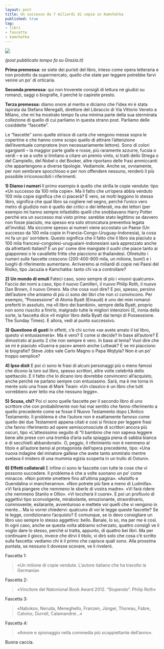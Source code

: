 ```yaml
---
layout: post
title: Un successo da 7 miliardi di copie in Kamchatka
published: true
tag:
- libri
- fascette
- kamchatka
---
```


![](http://www.grazia.it/var/ezflow_site/storage/images/media/images/stile-di-vita2/libri/494665/fascette-libri-01/7107845-1-ita-IT/fascette-libri-01_hg_temp2_s_full_l.jpg)

_(post pubblicato tempo fa su Grazia.it)_

__Prima premessa:__ se siete dei puristi del libro, inteso come opera letteraria e non prodotto da supermercato, quello che state per leggere potrebbe farvi venire un po’ di orticaria.

__Seconda premessa:__ qui non troverete consigli di lettura né giudizi su romanzi, saggi o biografie, il perché lo capirete presto.

__Terza premessa:__ diamo onore al merito e diciamo che l’idea mi è stata ispirata da Stefano Meregalli, direttore del Libraccio di Via Vittorio Veneto a Milano, che mi ha mostrato tempo fa una minima parte della sua sterminata collezione di quello di cui parliamo in questa strano post.
Parliamo delle cosiddette “fascette”.

Le “fascette” sono quelle strisce di carta che vengono messe sopra le copertine e che hanno come scopo quello di attirare l’attenzione dell’eventuale compratore (non necessariamente lettore). Sono di colori sgargianti – la maggior parte gialle e rosse, più raramente azzurre, fucsia o verdi – e se a volte si limitano a citare un premio vinto, si tratti dello Strega o del Campiello, del Nobel o del Booker, altre riportano delle frasi ammiccanti che appartengono a diverse tipologie.
Vediamole. Anche se, ovviamente, per non sembrare spocchioso e per non offendere nessuno, renderò il più possibile irriconoscibili i riferimenti.

__1) Diamo i numeri__
Il primo esempio è quello che strilla le copie vendute: tipo «Un successo da 100 mila copie». Ma il fatto che un’opera abbia venduto 100 mila copie significa che ci piacerà? È vero, se molti leggono lo stesso libro, significa che qual libro sa cogliere nel segno, perché l’unico vero metro di giudizio non è quello dei critici o dei letterati, ma dei lettori (per esempio mi hanno sempre infastidito quelli che snobbavano Harry Potter perché era un successo mai visto prima: sarebbe stato legittimo se davvero non fosse piaciuto, ma spesso era solo stroncatura preventiva legata all’invidia).
Ma siccome spesso ai numeri viene accostato un Paese (Un successo da 100 mila copie in Francia-Congo-Uruguay-Indonesia), la cosa mi fa un po’ sorridere. Questo significa che il fatto che il libro sia piaciuto a 100 mila francesi-congolesi-uruguaiani-indonesiani sarà apprezzato anche da altrettanti italiani? È un po’ come dire mangiate il sushi che piace tanto ai giapponesi o le cavallette fritte che piacciono ai thailandesi. Oltretutto i numeri sulle fascette crescono (200-400-800 mila, un milione, bum!) e i luoghi di riferimento aumentano. Arriveremo ai miliardi di copie nei Paesi del Risiko, tipo Jacuzia e Kamchatka: tanto chi va a controllare?

__2) Un mondo di emuli__
Fateci caso, sono sempre di più i «nuovi qualcuno». Faccio dei nomi a caso, tipo il nuovo Camilleri, il nuovo Philip Roth, il nuovo Dan Brown, il nuovo Omero. Ma che cosa vuol dire? E poi, spesso, persino dell’autore che amiamo di più ci sono dei libri che non ci convincono. Per esempio, “Possessione” di Atonia Byatt (Einaudi) è uno dei miei romanzi preferiti in assoluto, ma «Il libro dei bambini», sempre della Byatt, proprio non sono riuscito a finirlo, malgrado tutte le migliori intenzioni (E, ironia della sorte, la fascetta dice «Il miglior libro della Byatt dai tempi di Possessione. The Sunday Times). E allora, vedi al punto successivo.

__3) Questione di gusti__
In effetti, c’è chi scrive «se avete amato il tal libro, questo vi entusiasmerà». Ma è vero? E come si decide? In base all’autore? È dimostrato al punto 2 che non sempre è vero. In base al tema? Vuol dire che se mi è piaciuto «Guerra e pace» amerò anche Luttwak? E se mi piacciono le biografie? Steve Jobs vale Carlo Magno o Papa Wojtyla? Non è un po’ troppo semplice?

__4) Ipse dixit__
E poi ci sono le frasi di alcuni personaggi più o meno famosi che dicono la loro sul libro, spesso scrittori, altre volte celebrità dello spettacolo. E il fatto che lo dicano loro dovrebbe convincerci all’acquisto, anche perché ne parlano sempre con entusiasmo. Sarà, ma è me torna in mente solo una frase di Mark Twain: «Un classico è un libro che tutti vorrebbero aver letto ma che nessuno legge».

__5) Scusa, chi?__
Poi ci sono quelle fascette per il secondo libro di uno scrittore che con probabilmente non hai mai sentito che fanno riferimento a quello precedente come se fosse Il Nuovo Testamento dopo L’Antico Testamento. Il problema è che l’autore non è esattamente famoso come quello dei due Testamenti appena citati e così si finisce per leggere frasi che fanno riferimento ad opere semisconosciute di scrittori ancora più oscuri, tipo «L’attesissimo seguito di “Il bambino che non sapeva leggere bene alle prese con una tromba d’aria sulla spiaggia piena di sabbia bianca e di secchielli abbandonati». O, peggio, il riferimento non è nemmeno al titolo e all’autore bensì al protagonista dell’opera precedente, tipo: «Una nuova indagine del minatore gallese che avete tanto ammirato mentre svelava il mistero di una mummia egizia scoperta in un trullo di Ostuni».

__6) Effetti collaterali__
E infine ci sono le fascette con tutte le cose che vi possono succedere. Il problema è che a volte suonano un po’ come minacce. «Non potrete smettere fino all’ultima pagina». «Astolfo e Guendalina vi mancheranno». «Non potrete più fare a meno di Ludmilla». «Vi farà piangere che nemmeno le sberle di vostra madre». «Vi farà ridere che nemmeno Stanlio e Ollio». «Vi toccherà il cuore». E poi un profluvio di aggettivi tipo sconvolgente, mirabolante, emozionante, straordinario, commovente, esilarante, avventuroso e mettete voi quelli che vi vengono in mente…
Ma io vorrei chiedervi: qualcuno di voi le legge queste fascette? Se le legge, condizionano l’acquisto? E comunque, se io devo consigliare un libro uso sempre lo stesso aggettivo: bello. Banale, lo so, ma per me è così.
In ogni caso, anche se questa volta abbiamo scherzato, quattro consigli ve li voglio dare lo stesso, perché si tratta, appunto, di quattro bei libri. Ma per continuare il gioco, invece che dirvi il titolo, vi dirò solo che cosa c’è scritto sulla fascetta: vediamo chi è il primo che capisce quali sono. Alla prossima puntata, se nessuno li dovesse scovare, ve li rivelerò.

Fascetta 1: 
>«Un milione di copie vendute. L’autore italiano che ha travolto la Germania»

Fascetta 2: 
>«Vincitore del Natonional Book Award 2012. “Stupendo”. Philip Roth»

Fascetta 3: 
>«Nabokov, Neruda, Meneghello, Franzen, Jünger, Thoreau, Fabre, Calvino, Durrell, Calamandrei…»

Fascetta 4: 
>«Amore e spionaggio nella commedia più scoppiettante dell’anno».

Buona caccia.
